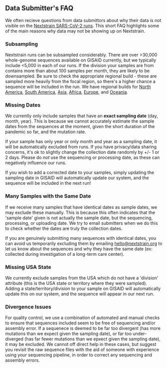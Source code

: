 ## Data Submitter's FAQ

We often recieve questions from data submittors about why their data is not visible on the [Nextstrain SARS-CoV-2 runs](https://nextstrain.org/ncov). 
This short FAQ highlights some of the main reasons why data may not be showing up on Nextstrain.

### Subsampling

Nextstrain runs can be subsampled considerably. There are over >30,000 whole-genome sequences available on GISAID currently, but we typically include <5,000 in each of our runs. If the division your samples are from contains more than about 100 samples per month, they are likely to be downsampled. Be sure to check the appropriate regional build - these are sampled more heavily from the focal region, so there's a higher chance a sequence will be included in the run. We have regional builds for [North America](https://nextstrain.org/ncov/north-america), [South America](https://nextstrain.org/ncov/south-america), [Asia](https://nextstrain.org/ncov/asia), [Africa](https://nextstrain.org/ncov/africa/), [Europe](https://nextstrain.org/ncov/europe), and [Oceania](https://nextstrain.org/ncov/oceania).

### Missing Dates

We currently only include samples that have an **exact sampling date** (day, month, year). This is because we cannot accurately estimate the sample dates from the sequences at the moment, given the short duration of the pandemic so far, and the mutation rate.

If your sample has only year or only month and year as a sampling date, it will be automatically excluded from runs. If you have privacy/data sharing concerns, it's ok to slightly change the collection date randomly by +/- 1 or 2 days. Please do *not* use the sequencing or processing date, as these can negatively influence our runs. 

If you wish to add a corrected date to your samples, simply updating the sampling date in GISAID  will automatically update our system, and the sequence will be included in the next run!

### Many Samples with the Same Date

If we receive many samples that have identical dates as sample dates, we may exclude these manually. This is because this often indicates that the 'sample date' given is not actually the sample date, but the sequencing, processing, or uploading date. We try to email submitters when we do this to check whether the dates are truly the collection dates.

If you are genuinely submitting many sequences with identical dates, you can avoid us temporarily excluding them by emailing hello@nextstrain.org to let us know about the sequences and why they have the same date (ex: collected during investigation of a long-term care center).

### Missing USA State

We currently exclude samples from the USA which do not have a 'division' attribute (this is the USA state or territory where they were sampled). Adding a state/territory/division to your sample on GISAID will automatically update this on our system, and the sequence will appear in our next run.

### Divergence Issues

For quality control, we use a combination of automated and manual checks to ensure that sequences included seem to be free of sequencing and/or assembly error. If a sequenece is deemed to be far too divergent (has more mutations than we expect given the sampling date), or far too under-diverged (has far fewer mutations than we epxect given the sampling date), it may be excluded. We cannot off direct help in these cases, but suggest you revisit the raw sequence files with the aid of someone with experience using your sequencing pipeline, in order to correct any sequencing and assembly errors.

